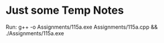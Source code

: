 # Just some Temp Notes

Run:
g++ -o Assignments/115a.exe Assignments/115a.cpp && ./Assignments/115a.exe
